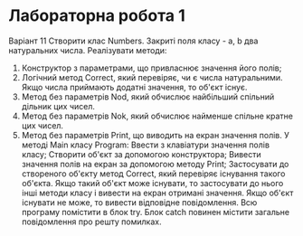# Лабораторна робота 1 
Варіант 11
Створити клас Numbers. Закриті поля класу - a, b два натуральних числа.
Реалізувати методи:
1. Конструктор з параметрами, що привласнює значення його полів;
2. Логічний метод Correct, який перевіряє, чи є числа натуральними. Якщо
числа приймають додатні значення, то об'єкт існує.
3. Метод без параметрів Nod, який обчислює найбільший спільний дільник
цих чисел.
4. Метод без параметрів Nok, який обчислює найменше спільне кратне цих
чисел.
5. Метод без параметрів Print, що виводить на екран значення полів.
У методі Main класу Program:
Ввести з клавіатури значення полів класу;
Створити об'єкт за допомогою конструктора;
Вивести значення полів на екран за допомогою методу Print;
Застосувати до створеного об'єкту метод Correct, який перевіряє
існування такого об'єкта.
Якщо такий об'єкт може існувати, то застосувати до нього інші методи
класу і вивести на екран отримані значення.
Якщо об'єкт існувати не може, то вивести відповідне повідомлення.
Всю програму помістити в блок try. Блок catch повинен містити загальне
повідомлення про решту помилках.
